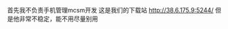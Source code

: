 首先我不负责手机管理mcsm开发
这是我们的下载站 http://38.6.175.9:5244/
但是他非常不稳定，能不用尽量别用
<!---
bairm101/bairm101是一个特殊的存储库，因为它的'README.md（这个文件）出现在您的GitHub配置文件中。
您可以单击预览链接查看更改。
--->
